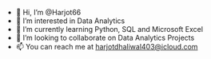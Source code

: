 - 👋 Hi, I’m @Harjot66
- 👀 I’m interested in Data Analytics
- 🌱 I’m currently learning Python, SQL and Microsoft Excel
- 💞️ I’m looking to collaborate on Data Analytics Projects
- 📫 You can reach me at harjotdhaliwal403@icloud.com

<!---
Harjot66/Harjot66 is a ✨ special ✨ repository because its `README.md` (this file) appears on your GitHub profile.
You can click the Preview link to take a look at your changes.
--->
